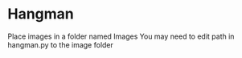 # Hangman

Place images in a folder named Images
You may need to edit path in hangman.py to the image folder
